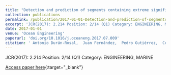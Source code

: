 ```yaml
---
title: "Detection and prediction of segments containing extreme significant wave heights"
collection: publications
permalink: /publication/2017-01-01-Detection-and-prediction-of-segments-containing-extreme-significant-wave-heights
excerpt: 'JCR(2017): 2.214 Position: 2/14 (Q1) Category: ENGINEERING, MARINE'
date: 2017-01-01
venue: 'Ocean Engineering'
paperurl: 'doi.org/10.1016/j.oceaneng.2017.07.009'
citation: ' Antonio Durán-Rosal,  Juan Fernández,  Pedro Gutiérrez,  César Hervás-Martínez, &quot;Detection and prediction of segments containing extreme significant wave heights.&quot; Ocean Engineering, 2017.'
---
```

JCR(2017): 2.214 Position: 2/14 (Q1) Category: ENGINEERING, MARINE

[Access paper here](doi.org/10.1016/j.oceaneng.2017.07.009){:target="_blank"}
